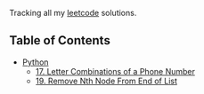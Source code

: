 
Tracking all my <a href="https://leetcode.com/problemset/">leetcode</a> solutions. 

## Table of Contents

* [Python](python)
    - [17. Letter Combinations of a Phone Number](python/17.py)
    - [19. Remove Nth Node From End of List](python/19.py)